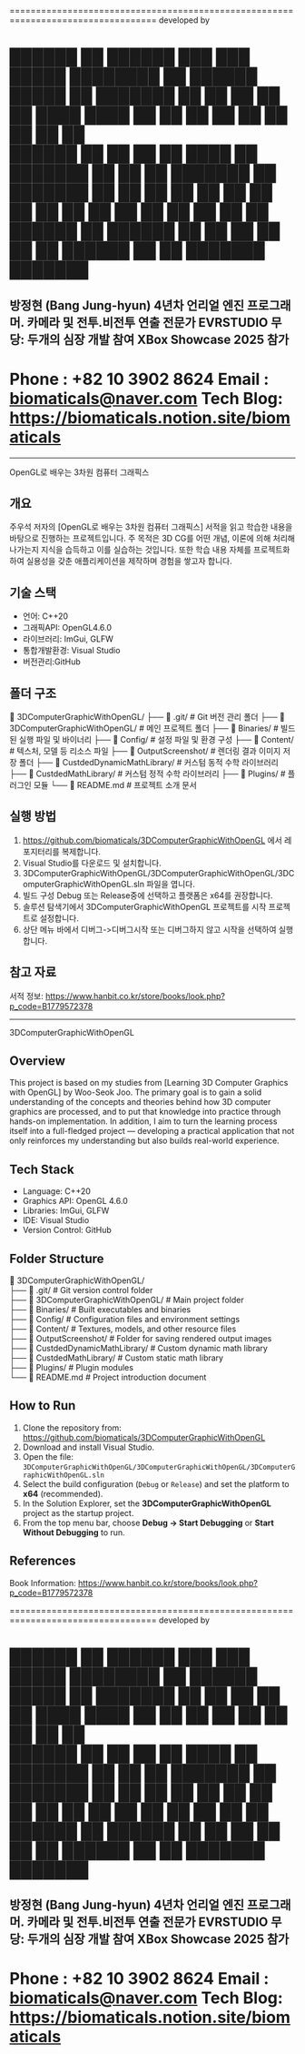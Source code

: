 ﻿==================================================================================
developed by

██████  ██  ██████  ███    ███  █████  ████████ ██  ██████  █████  ██      ███████ 
██   ██ ██ ██    ██ ████  ████ ██   ██    ██    ██ ██      ██   ██ ██      ██      
██████  ██ ██    ██ ██ ████ ██ ███████    ██    ██ ██      ███████ ██      ███████ 
██   ██ ██ ██    ██ ██  ██  ██ ██   ██    ██    ██ ██      ██   ██ ██           ██ 
██████  ██  ██████  ██      ██ ██   ██    ██    ██  ██████ ██   ██ ███████ ███████ 
==================================================================================
방정현 (Bang Jung-hyun)
4년차 언리얼 엔진 프로그래머. 카메라 및 전투.비전투 연출 전문가
EVRSTUDIO 무당: 두개의 심장 개발 참여 XBox Showcase 2025 참가 
----------------------------------------------------------------------------------
Phone    : +82 10 3902 8624
Email    : biomaticals@naver.com
Tech Blog: https://biomaticals.notion.site/biomaticals
==================================================================================




----------------------------------------------------------------------------------------------------
OpenGL로 배우는 3차원 컴퓨터 그래픽스

## 개요
주우석 저자의 [OpenGL로 배우는 3차원 컴퓨터 그래픽스] 서적을 읽고 학습한 내용을 바탕으로 진행하는 프로젝트입니다. 
주 목적은 3D CG를 어떤 개념, 이론에 의해 처리해나가는지 지식을 습득하고 이를 실습하는 것입니다.
또한 학습 내용 자체를 프로젝트화 하여 실용성을 갖춘 애플리케이션을 제작하며 경험을 쌓고자 합니다.

## 기술 스택
- 언어: C++20
- 그래픽API: OpenGL4.6.0
- 라이브러리: ImGui, GLFW
- 통합개발환경: Visual Studio
- 버전관리:GitHub 

## 폴더 구조
📁 3DComputerGraphicWithOpenGL/
├── 📁 .git/                         # Git 버전 관리 폴더
├── 📁 3DComputerGraphicWithOpenGL/  # 메인 프로젝트 폴더
├── 📁 Binaries/                     # 빌드된 실행 파일 및 바이너리
├── 📁 Config/                       # 설정 파일 및 환경 구성
├── 📁 Content/                  	# 텍스처, 모델 등 리소스 파일
├── 📁 OutputScreenshot/        	# 렌더링 결과 이미지 저장 폴더
├── 📁 CustdedDynamicMathLibrary/ 	# 커스텀 동적 수학 라이브러리
├── 📁 CustdedMathLibrary/       	# 커스텀 정적 수학 라이브러리
├── 📁 Plugins/                  	# 플러그인 모듈
└── 📄 README.md                 	# 프로젝트 소개 문서

## 실행 방법
1. https://github.com/biomaticals/3DComputerGraphicWithOpenGL 에서 레포지터리를 복제합니다.
2. Visual Studio를 다운로드 및 설치합니다.
3. 3DComputerGraphicWithOpenGL/3DComputerGraphicWithOpenGL/3DComputerGraphicWithOpenGL.sln 파일을 엽니다.
4. 빌드 구성 Debug 또는 Release중에 선택하고 플랫폼은 x64를 권장합니다.
5. 솔루션 탐색기에서 3DComputerGraphicWithOpenGL 프로젝트를 시작 프로젝트로 설정합니다.
6. 상단 메뉴 바에서 디버그->디버그시작 또는 디버그하지 않고 시작을 선택하여 실행합니다. 

## 참고 자료
서적 정보: https://www.hanbit.co.kr/store/books/look.php?p_code=B1779572378

----------------------------------------------------------------------------------------------------------
3DComputerGraphicWithOpenGL

## Overview
This project is based on my studies from [Learning 3D Computer Graphics with OpenGL] by Woo-Seok Joo.
The primary goal is to gain a solid understanding of the concepts and theories 
behind how 3D computer graphics are processed, and to put that knowledge into practice 
through hands-on implementation.
In addition, I aim to turn the learning process itself into a full-fledged project — 
developing a practical application that not only reinforces my understanding but also
builds real-world experience.

## Tech Stack
- Language: C++20
- Graphics API: OpenGL 4.6.0
- Libraries: ImGui, GLFW
- IDE: Visual Studio
- Version Control: GitHub

## Folder Structure
📁 3DComputerGraphicWithOpenGL/  
├── 📁 .git/                         # Git version control folder  
├── 📁 3DComputerGraphicWithOpenGL/  # Main project folder  
├── 📁 Binaries/                     # Built executables and binaries  
├── 📁 Config/                       # Configuration files and environment settings  
├── 📁 Content/                      # Textures, models, and other resource files  
├── 📁 OutputScreenshot/             # Folder for saving rendered output images  
├── 📁 CustdedDynamicMathLibrary/    # Custom dynamic math library  
├── 📁 CustdedMathLibrary/           # Custom static math library  
├── 📁 Plugins/                      # Plugin modules  
└── 📄 README.md                     # Project introduction document  

## How to Run
1. Clone the repository from: https://github.com/biomaticals/3DComputerGraphicWithOpenGL  
2. Download and install Visual Studio.  
3. Open the file: `3DComputerGraphicWithOpenGL/3DComputerGraphicWithOpenGL/3DComputerGraphicWithOpenGL.sln`  
4. Select the build configuration (`Debug` or `Release`) and set the platform to **x64** (recommended).  
5. In the Solution Explorer, set the **3DComputerGraphicWithOpenGL** project as the startup project.  
6. From the top menu bar, choose **Debug → Start Debugging** or **Start Without Debugging** to run.  

## References
Book Information: https://www.hanbit.co.kr/store/books/look.php?p_code=B1779572378  






==================================================================================
developed by

██████  ██  ██████  ███    ███  █████  ████████ ██  ██████  █████  ██      ███████ 
██   ██ ██ ██    ██ ████  ████ ██   ██    ██    ██ ██      ██   ██ ██      ██      
██████  ██ ██    ██ ██ ████ ██ ███████    ██    ██ ██      ███████ ██      ███████ 
██   ██ ██ ██    ██ ██  ██  ██ ██   ██    ██    ██ ██      ██   ██ ██           ██ 
██████  ██  ██████  ██      ██ ██   ██    ██    ██  ██████ ██   ██ ███████ ███████ 
==================================================================================
방정현 (Bang Jung-hyun)
4년차 언리얼 엔진 프로그래머. 카메라 및 전투.비전투 연출 전문가
EVRSTUDIO 무당: 두개의 심장 개발 참여 XBox Showcase 2025 참가 
----------------------------------------------------------------------------------
Phone    : +82 10 3902 8624
Email    : biomaticals@naver.com
Tech Blog: https://biomaticals.notion.site/biomaticals
==================================================================================